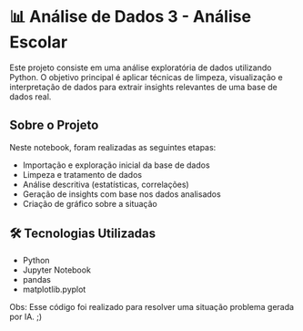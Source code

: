 # 📊 Análise de Dados 3 - Análise Escolar 

Este projeto consiste em uma análise exploratória de dados utilizando Python. O objetivo principal é aplicar técnicas de limpeza, visualização e interpretação de dados para extrair insights relevantes de uma base de dados real.

## Sobre o Projeto

Neste notebook, foram realizadas as seguintes etapas:

- Importação e exploração inicial da base de dados
- Limpeza e tratamento de dados
- Análise descritiva (estatísticas, correlações)
- Geração de insights com base nos dados analisados
- Criação de gráfico sobre a situação

## 🛠️ Tecnologias Utilizadas

- Python 
- Jupyter Notebook
- pandas
- matplotlib.pyplot


Obs: Esse código foi realizado para resolver uma situação problema gerada por IA. ;)

